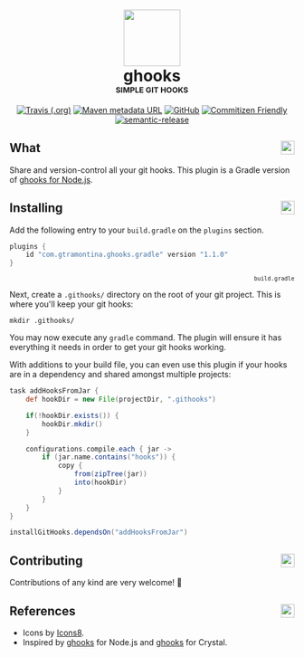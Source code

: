 <h1 align="center">
  <img src="https://user-images.githubusercontent.com/374635/58805639-d1b3a980-8657-11e9-95e0-b5cc4142c064.png" width="100"><br>
  ghooks<br>
  <sup><sub><sup><sub>SIMPLE GIT HOOKS</sub></sup></sub></sup>
</h1>

<p align="center">
  <a href="https://travis-ci.org/gtramontina/ghooks.gradle" title="Master build status"><img alt="Travis (.org)" src="https://img.shields.io/travis/gtramontina/ghooks.gradle.svg?logo=Travis&style=flat-square"></a> <a href="https://plugins.gradle.org/plugin/com.gtramontina.ghooks.gradle" title="Gradle Plugin Portal"><img alt="Maven metadata URL" src="https://img.shields.io/maven-metadata/v/https/plugins.gradle.org/m2/com/gtramontina/ghooks/gradle/com.gtramontina.ghooks.gradle.gradle.plugin/maven-metadata.xml.svg?color=%23007396&label=Gradle%20Plugin&logo=java&style=flat-square"></a> <a href="https://github.com/gtramontina/ghooks.gradle/blob/master/LICENSE" title="License"><img alt="GitHub" src="https://img.shields.io/github/license/gtramontina/ghooks.gradle.svg?logo=GitHub&style=flat-square"></a> <a href="http://commitizen.github.io/cz-cli/" title="Commitizen Friendly"><img alt="Commitizen Friendly" src="https://img.shields.io/badge/commitizen-friendly-brightgreen.svg?style=flat-square"></a> <a href="https://github.com/semantic-release/semantic-release" title="Semantic Release"><img alt="semantic-release" src="https://img.shields.io/badge/%20%20%F0%9F%93%A6%F0%9F%9A%80-semantic--release-e10079.svg?style=flat-square"></a>
</p>

## What <img src="https://img.icons8.com/clouds/344/help.png" align="right" width="24">

Share and version-control all your git hooks. This plugin is a Gradle version of [ghooks for Node.js](https://github.com/ghooks-org/ghooks).

## Installing <img src="https://img.icons8.com/clouds/344/maintenance.png" align="right" width="24">

Add the following entry to your `build.gradle` on the `plugins` section.

```groovy
plugins {
    id "com.gtramontina.ghooks.gradle" version "1.1.0"
}
```
<p align="right"><sup><code>build.gradle</code></sup></p>

Next, create a `.githooks/` directory on the root of your git project. This is where you'll keep your git hooks:

```shell
mkdir .githooks/
```

You may now execute any `gradle` command. The plugin will ensure it has everything it needs in order to get your git hooks working.

With additions to your build file, you can even use this plugin if your hooks are in a dependency and shared amongst multiple projects:

```groovy
task addHooksFromJar {
    def hookDir = new File(projectDir, ".githooks")

    if(!hookDir.exists()) {
        hookDir.mkdir()
    }

    configurations.compile.each { jar ->
        if (jar.name.contains("hooks")) {
            copy {
                from(zipTree(jar))
                into(hookDir)
            }
        }
    }
}

installGitHooks.dependsOn("addHooksFromJar")
```

## Contributing <img src="https://img.icons8.com/clouds/344/laptop.png" align="right" width="24">

Contributions of any kind are very welcome! 🙏

## References <img src="https://img.icons8.com/clouds/344/moleskine-1.png" align="right" width="24">

* Icons by [Icons8](https://icons8.com).
* Inspired by [ghooks](https://github.com/ghooks-org/ghooks) for Node.js and [ghooks](https://github.com/gtramontina/ghooks.cr) for Crystal.
